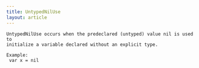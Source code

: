 ```yaml
---
title: UntypedNilUse
layout: article
---
```

<!-- Copyright 2023 The Go Authors. All rights reserved.
     Use of this source code is governed by a BSD-style
     license that can be found in the LICENSE file. -->

<!-- Code generated by generrordocs.go; DO NOT EDIT. -->

```
UntypedNilUse occurs when the predeclared (untyped) value nil is used to
initialize a variable declared without an explicit type.

Example:
 var x = nil
```

